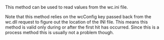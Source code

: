 ﻿This method can be used to read values from the wc.ini file. 

Note that this method relies on the wcConfig key passed back from the wc.dll request to figure out the location of the INI file. This means this method is valid only during or after the first hit has occurred. Since this is a process method this is usually not a problem though.